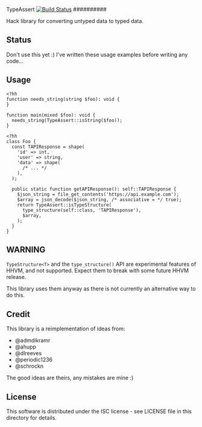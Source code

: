 TypeAssert [![Build Status](https://travis-ci.org/fredemmott/type-assert.svg?branch=master)](https://travis-ci.org/fredemmott/type-assert)
##########

Hack library for converting untyped data to typed data.

Status
------

Don't use this yet :) I've written these usage examples before writing
any code...

Usage
-----

```Hack
<?hh
function needs_string(string $foo): void {
}

function main(mixed $foo): void {
  needs_string(TypeAssert::isString($foo));
}
```

```Hack
<?hh
class Foo {
  const TAPIResponse = shape(
    'id' => int,
    'user' => string,
    'data' => shape(
      /* ... */
    ),
  );

  public static function getAPIResponse(): self::TAPIResponse {
    $json_string = file_get_contents('https://api.example.com');
    $array = json_decode($json_string, /* associative = */ true);
    return TypeAssert::isTypeStructure(
      type_structure(self::class, 'TAPIResponse'),
      $array,
    );
  }
}
```

WARNING
-------

`TypeStructure<T>` and the `type_structure()` API are experimental
features of HHVM, and not supported. Expect them to break with some future
HHVM release.

This library uses them anyway as there is not currently an alternative
way to do this.

Credit
------

This library is a reimplementation of ideas from:

 - @admdikramr
 - @ahupp
 - @dlreeves
 - @periodic1236
 - @schrockn

The good ideas are theirs, any mistakes are mine :)

License
-------

This software is distributed under the ISC license - see LICENSE file
in this directory for details.
